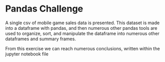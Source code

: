 <h1>Pandas Challenge</h1>

A single csv of mobile game sales data is presented. This dataset is made into a dataframe with pandas, and then numerous other pandas tools are used to organize, sort, and manipulate the dataframe into numerous other dataframes and summary frames. 

From this exercise we can reach numerous conclusions, written within the jupyter notebook file

